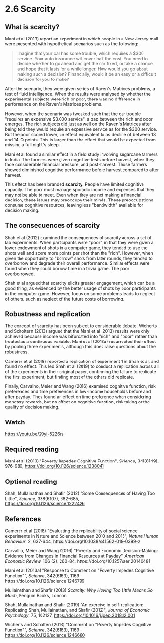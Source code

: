 # 2.6 Scarcity

## What is scarcity?

Mani et al (2013) report an experiment in which people in a New Jersey mall were presented with hypothetical scenarios such as the following:

> Imagine that your car has some trouble, which requires a \$300 service. Your auto insurance will cover half the cost. You need to decide whether to go ahead and get the car fixed, or take a chance and hope that it lasts for a while longer. How would you go about making such a decision? Financially, would it be an easy or a difficult decision for you to make?

After the scenario, they were given  series of Raven's Matrices problems, a test of fluid intelligence. When the results were analysed by whether the experimental subjects were rich or poor, there was no difference in performance on the Raven's Matrices problems.

However, when the scenario was tweaked such that the car trouble "requires an expensive \$3,000 service", a gap between the rich and poor emerges. The rich subjects did just as well on the Raven's Matrices after being told they would require an expensive service as for the \$300 service. But the poor scored lower, an effect equivalent to as decline of between 13 and 14 IQ points. This is larger than the effect that would be expected from missing a full night's sleep.

Mani et al found a similar effect in a field study involving sugarcane farmers in India. The farmers were given cognitive tests before harvest, when they face considerable financial pressure, and post-harvest. Those farmers showed diminished cognitive performance before harvest compared to after harvest.

This effect has been branded **scarcity**. People have limited cognitive capacity. The poor must manage sporadic income and expenses that they may not be able to meet. Even when they are not making a financial decision, these issues may preoccupy their minds. These preoccupations consume cognitive resources, leaving less "bandwidth" available for decision making.

## The consequences of scarcity

Shah et al (2012) examined the consequences of scarcity across a set of lab experiments. When participants were "poor", in that they were given a lower endowment of shots in a computer game, they tended to use the shots well and score more points per shot than the "rich". However, when given the opportunity to "borrow" shots from later rounds, they tended to overborrow and degrade their overall performance. Similar effects were found when they could borrow time in a trivia game. The poor overborrowed.

Shah et al argued that scarcity elicits greater engagement, which can be a good thing, as evidenced by the better usage of shots by poor participants in the computer game. However, focus on some problems leads to neglect of others, such as neglect of the future costs of borrowing.

## Robustness and replication

The concept of scarcity has been subject to considerable debate. Wicherts and Scholtern (2013) argued that the Mani et al (2013)  results were only achieved because income was bifurcated into "rich" and "poor" rather than treated as a continuous variable. Mani et al (2013a) resurrected their effect by pooling three experiments, although this does raise questions about the robustness.

Camerer et al (2018) reported a replication of experiment 1 in Shah et al, and found no effect. This led Shah et al (2019) to conduct a replication across all of the experiments in their original paper, confirming the failure to replicate the first experiment, but finding most of the others did replicate.

Finally, Carvalho, Meier and Wang (2016) examined cognitive function, risk preferences and time preferences in low-income households before and after payday. They found an effect on time preference when considering monetary rewards, but no effect on cognitive function, risk taking or the quality of decision making.

## Watch

https://youtu.be/29yi-5226rs

## Required reading

Mani et al (2013) "Poverty Impedes Cognitive Function", *Science*, 341(6149), 976-980, https://doi.org/10.1126/science.1238041

## Optional reading

Shah, Mullainathan and Shafir (2012) "Some Consequences of Having Too Little", *Science*, 338(6107), 682-685, https://doi.org/10.1126/science.1222426

## References

Camerer et al (2018) "Evaluating the replicability of social science experiments in Nature and Science between 2010 and 2015", *Nature Human Behaviour*, 2, 637-644, https://doi.org/10.1038/s41562-018-0399-z

Carvalho, Meier and Wang (2016) "Poverty and Economic Decision-Making: Evidence from Changes in Financial Resources at Payday", *American Economic Review*, 106 (2), 260-84, https://doi.org/10.1257/aer.20140481

Mani et al (2013a) "Response to Comment on "Poverty Impedes Cognitive Function"", *Science*, 342(6163), 1169 https://doi.org/10.1126/science.1246799

Mullainathan and Shafir (2013) *Scarcity: Why Having Too Little Means So Much*, Penguin Books, London

Shah, Mullainathan and Shafir (2019) "An exercise in self-replication: Replicating Shah, Mullainathan, and Shafir (2012)", *Journal of Economic Psychology*, 75, 102127, https://doi.org/10.1016/j.joep.2018.12.001

Wicherts and Scholten (2013) "Comment on "Poverty Impedes Cognitive Function"", *Science*, 342(6163), 1169 https://doi.org/10.1126/science.1246680